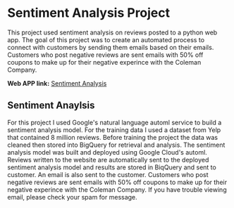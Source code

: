# Sentiment Analysis Project

This project used sentiment analysis on reviews posted to a python web app. The goal of this project was to create an automated process to connect with customers by sending them emails based on their emails. Customers who post negative reviews are sent emails with 50% off coupons to make up for their negative experince with the Coleman Company.

**Web APP link:** [Sentiment Analysis](https://dynamic-aurora-302220.uc.r.appspot.com)

## Sentiment Anaylsis

For this project I used Google's natural language automl service to build a sentiment analysis model. For the training data I used a dataset from Yelp that contained 8 million reviews. Before training the project the data was cleaned then stored into BigQuery for retrieval and analysis. The sentiment analysis model was built and deployed using Google Cloud's automl. Reviews written to the website are automatically sent to the deployed sentiment analysis model and results are stored in BiqQuery and sent to customer. An email is also sent to the customer. Customers who post negative reviews are sent emails with 50% off coupons to make up for their negative experince with the Coleman Company.  If you have trouble viewing email, please check your spam for message.  
